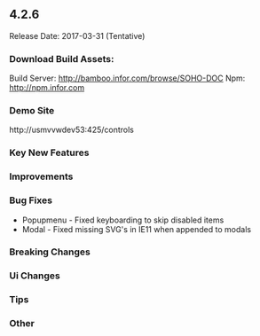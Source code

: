 ## 4.2.6
Release Date: 2017-03-31 (Tentative)

### Download Build Assets:
Build Server: http://bamboo.infor.com/browse/SOHO-DOC
Npm: http://npm.infor.com

### Demo Site
http://usmvvwdev53:425/controls

### Key New Features

### Improvements

### Bug Fixes
- Popupmenu - Fixed keyboarding to skip disabled items
- Modal - Fixed missing SVG's in IE11 when appended to modals

### Breaking Changes

### Ui Changes

### Tips

### Other

